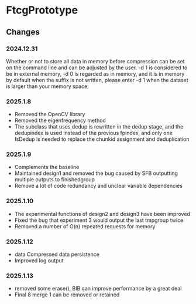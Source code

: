 # FtcgPrototype


## Changes
### 2024.12.31
Whether or not to store all data in memory before compression can be set on the command line and can be adjusted by the user. -d 1 is considered to be in external memory, -d 0 is regarded as in memory, and it is in memory by default when the suffix is not written, please enter -d 1 when the dataset is larger than your memory space.

### 2025.1.8
- Removed the OpenCV library
- Removed the eigenfrequency method 
- The subclass that uses dedup is rewritten in the dedup stage, and the dedupindex is used instead of the previous fpindex, and only one IsDedup is needed to replace the chunkid assignment and deduplication

### 2025.1.9
- Complements the baseline
- Maintained design1 and removed the bug caused by SFB outputting multiple outputs to finishedgroup
- Remove a lot of code redundancy and unclear variable dependencies

### 2025.1.10
- The experimental functions of design2 and design3 have been improved
- Fixed the bug that experiment 3 would output the last tmpgroup twice
- Removed a number of O(n) repeated requests for memory

### 2025.1.12
- data Compressed data persistence
- Improved log output

### 2025.1.13
- removed some erase(), BIB can improve performance by a great deal
- Final 8 merge 1 can be removed or retained